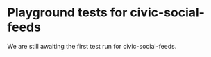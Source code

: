 # Playground tests for civic-social-feeds
We are still awaiting the first test run for civic-social-feeds.
